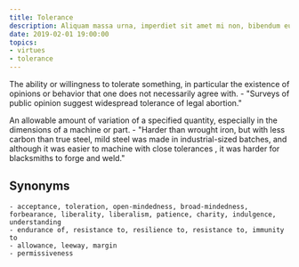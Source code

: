 ```yaml
---
title: Tolerance
description: Aliquam massa urna, imperdiet sit amet mi non, bibendum euismod est.
date: 2019-02-01 19:00:00
topics: 
- virtues
- tolerance
---
```


The ability or willingness to tolerate something, in particular the existence of opinions or behavior that one does not necessarily agree with.
	- "Surveys of public opinion suggest widespread tolerance of legal abortion."

An allowable amount of variation of a specified quantity, especially in the dimensions of a machine or part.
	- "Harder than wrought iron, but with less carbon than true steel, mild steel was made in industrial-sized batches, and although it was easier to machine with close tolerances , it was harder for blacksmiths to forge and weld."

## Synonyms
	- acceptance, toleration, open-mindedness, broad-mindedness, forbearance, liberality, liberalism, patience, charity, indulgence, understanding
	- endurance of, resistance to, resilience to, resistance to, immunity to
	- allowance, leeway, margin
	- permissiveness


